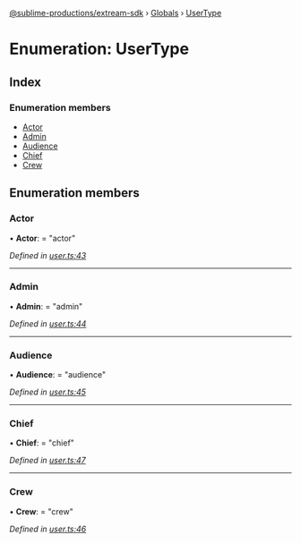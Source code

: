 [@sublime-productions/extream-sdk](../README.md) › [Globals](../globals.md) › [UserType](usertype.md)

# Enumeration: UserType

## Index

### Enumeration members

* [Actor](usertype.md#actor)
* [Admin](usertype.md#admin)
* [Audience](usertype.md#audience)
* [Chief](usertype.md#chief)
* [Crew](usertype.md#crew)

## Enumeration members

###  Actor

• **Actor**: = "actor"

*Defined in [user.ts:43](https://github.com/Extream-SaaS/ex-sdk/blob/3fde2c4/src/user.ts#L43)*

___

###  Admin

• **Admin**: = "admin"

*Defined in [user.ts:44](https://github.com/Extream-SaaS/ex-sdk/blob/3fde2c4/src/user.ts#L44)*

___

###  Audience

• **Audience**: = "audience"

*Defined in [user.ts:45](https://github.com/Extream-SaaS/ex-sdk/blob/3fde2c4/src/user.ts#L45)*

___

###  Chief

• **Chief**: = "chief"

*Defined in [user.ts:47](https://github.com/Extream-SaaS/ex-sdk/blob/3fde2c4/src/user.ts#L47)*

___

###  Crew

• **Crew**: = "crew"

*Defined in [user.ts:46](https://github.com/Extream-SaaS/ex-sdk/blob/3fde2c4/src/user.ts#L46)*
